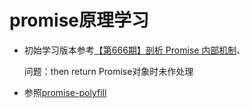# promise原理学习

- 初始学习版本参考[【第666期】剖析 Promise 内部机制](https://mp.weixin.qq.com/s?__biz=MjM5MTA1MjAxMQ==&mid=2651222441&idx=1&sn=3c7340a63972dc30a5bde3df65ba23e3&scene=38#wechat_redirect)、

    问题：then return Promise对象时未作处理

- 参照[promise-polyfill](https://github.com/taylorhakes/promise-polyfill/blob/master/dist/polyfill.js)